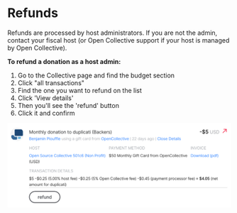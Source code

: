 # Refunds

Refunds are processed by host administrators. If you are not the admin, contact your fiscal host \(or Open Collective support if your host is managed by Open Collective\).

**To refund a donation as a host admin:**

1. Go to the Collective page and find the budget section
2. Click "all transactions"
3. Find the one you want to refund on the list
4. Click 'View details'
5. Then you'll see the 'refund' button
6. Click it and confirm

![](../.gitbook/assets/screen-shot-2019-01-24-at-4.00.26-pm.png)


